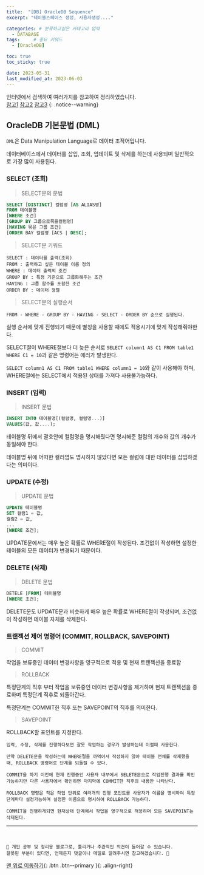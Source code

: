 ```yaml
---
title:  "[DB] OracleDB Sequence"  
excerpt: "테이블스페이스 생성, 사용자생성...."

categories: # 분류하고싶은 카테고리 입력
  - DATABASE
tags:     # 중요 키워드
  - [OracleDB]

toc: true
toc_sticky: true

date: 2023-05-31
last_modified_at: 2023-06-03
---
```



인터넷에서 검색하여 여러가지를 참고하여 정리하였습니다.    
[참고1](https://coding-factory.tistory.com/)
[참고2](https://m.blog.naver.com/regenesis90/222213840145)
[참고3](https://velog.io/@yunyoseob/Oracle-DB-SQL-%EA%B8%B0%EC%B4%88%EB%AC%B8%EB%B2%95-1%ED%8E%B8)
{: .notice--warning}


## OracleDB 기본문법 (DML)

`DML`은 Data Manipulation Language로 데이터 조작어입니다.

데이터베이스에서 데이터를 삽입, 조회, 업데이트 및 삭제를 하는데 사용되며 일반적으로 가장 많이 사용된다.

### SELECT (조회)

> SELECT문의 문법

```sql 
SELECT [DISTINCT] 컬럼명 [AS ALIAS명]
FROM 테이블명
[WHERE 조건]
[GROUP BY 그룹으로묶을컬럼명]
[HAVING 묶은 그룹 조건]
[ORDER BAY 컬럼명 [ACS | DESC]; 
```

> SELECT문 키워드

```
SELECT : 데이터를 출력(조회)
FROM : 출력하고 싶은 테이블 이름 정의
WHERE : 데이터 출력의 조건
GROUP BY : 특정 기준으로 그룹화해주는 조건
HAVING : 그룹 함수를 포함한 조건
ORDER BY : 데이터 정렬
```

> SELECT문의 실행순서

```
FROM - WHERE - GROUP BY - HAVING - SELECT - ORDER BY 순으로 실행된다.
```

실행 순서에 맞게 진행되기 때문에 별칭을 사용할 때에도 적용시기에 맞게 작성해줘야한다. 

SELECT절이 WHERE절보다 더 늦은 순서로 `SELECT column1 AS C1 FROM table1 WHERE C1 = 10`과 같은 명령어는 에러가 발생한다.

`SELECT column1 AS C1 FROM table1 WHERE column1 = 10`와 같이 사용해야 하며, WHERE절에는 SELECT에서 적용된 상태를 가져다 사용불가능하다.

### INSERT (입력)

> INSERT 문법

```sql
INSERT INTO 테이블명[(컬럼명, 컬럼명...)]
VALUES(값, 값....);
```

테이블명 뒤에서 괄호안에 컬럼명을 명시해줬다면 명시해준 컬럼의 개수와 값의 개수가 동일해야 한다. 

테이블명 뒤에 어떠한 컬러몀도 명시하지 않았다면 모든 컬럼에 대한 데이터를 삽입하겠다는 의미이다.

### UPDATE (수정)

> UPDATE 문법

```sql 
UPDATE 테이블명
SET 컬럼1 = 값,
컬럼2 = 값,
...
[WHERE 조건];
```

UPDATE문에서는 매우 높은 확률로 WHERE절이 작성된다. 조건없이 작성하면 설정한 테이블의 모든 데이터가 변경되기 때문이다. 

### DELETE (삭제)

> DELETE 문법

```sql 
DETELE [FROM] 테이블명
[WHERE 조건];
```

DELETE문도 UPDATE문과 비슷하게 매우 높은 확률로 WHERE절이 작성되며, 조건없이 작성하면 테이블 자체를 삭제한다. 


### 트랜젝션 제어 명령어 (COMMIT, ROLLBACK, SAVEPOINT)

> COMMIT

작업을 보류중인 데이터 변경사항을 영구적으로 적용 및 현재 트랜젝션을 종료함

> ROLLBACK

특정단계의 직후 부터 작업을 보류중인 데이터 변경사항을 제거하며 현재 트랜젝션을 종료하며 특정단계 직후로 되돌아간다.

특정단계는 COMMIT한 직후 또는 SAVEPOINT의 직후를 의미한다. 

> SAVEPOINT 

ROLLBACK할 포인트를 지정한다.

``` 
입력, 수정, 삭제를 진행하다보면 잘못 작업하는 경우가 발생하는데 이럴때 사용한다. 

만약 DELETE문을 작성하는데 WHERE절을 까먹어서 작성하지 않아 테이블 전체를 삭제했을 때, ROLLBACK 명령어로 단계를 되돌릴 수 있다.

COMMIT을 하기 이전에 현재 진행중인 사용자 내부에서 SELETE문으로 작업진행 결과를 확인 가능하지만 다른 사용자에서 확인하면 마지막에 COMMIT한 직후의 내용만 나타난다.

ROLLBACK 명령은 작은 작업 단위로 여러개의 진행 포인트를 사용자가 이름을 명시하여 특정 단계마다 설정가능하며 설정한 이름으로 명시하여 ROLLBACK 가능하다.

COMMIT을 진행하게되면 현재상태 단계에서 작업을 영구적으로 적용하며 모든 SAVEPOINT는 삭제된다.
```




***
<br>
    
    📢 개인 공부 및 정리용 블로그로, 틀리거나 주관적인 의견이 들어갈 수 있습니다.
    잘못된 부분이 있다면, 언제든지 댓글이나 메일로 알려주시면 참고하겠습니다. 🔔

[맨 위로 이동하기](#){: .btn .btn--primary }{: .align-right}